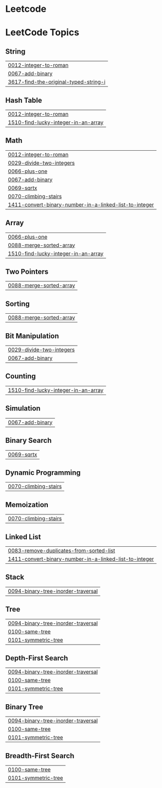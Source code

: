 # Leetcode
<!---LeetCode Topics Start-->
# LeetCode Topics
## String
|  |
| ------- |
| [0012-integer-to-roman](https://github.com/23A91A0514/Leetcode/tree/master/0012-integer-to-roman) |
| [0067-add-binary](https://github.com/23A91A0514/Leetcode/tree/master/0067-add-binary) |
| [3617-find-the-original-typed-string-i](https://github.com/23A91A0514/Leetcode/tree/master/3617-find-the-original-typed-string-i) |
## Hash Table
|  |
| ------- |
| [0012-integer-to-roman](https://github.com/23A91A0514/Leetcode/tree/master/0012-integer-to-roman) |
| [1510-find-lucky-integer-in-an-array](https://github.com/23A91A0514/Leetcode/tree/master/1510-find-lucky-integer-in-an-array) |
## Math
|  |
| ------- |
| [0012-integer-to-roman](https://github.com/23A91A0514/Leetcode/tree/master/0012-integer-to-roman) |
| [0029-divide-two-integers](https://github.com/23A91A0514/Leetcode/tree/master/0029-divide-two-integers) |
| [0066-plus-one](https://github.com/23A91A0514/Leetcode/tree/master/0066-plus-one) |
| [0067-add-binary](https://github.com/23A91A0514/Leetcode/tree/master/0067-add-binary) |
| [0069-sqrtx](https://github.com/23A91A0514/Leetcode/tree/master/0069-sqrtx) |
| [0070-climbing-stairs](https://github.com/23A91A0514/Leetcode/tree/master/0070-climbing-stairs) |
| [1411-convert-binary-number-in-a-linked-list-to-integer](https://github.com/23A91A0514/Leetcode/tree/master/1411-convert-binary-number-in-a-linked-list-to-integer) |
## Array
|  |
| ------- |
| [0066-plus-one](https://github.com/23A91A0514/Leetcode/tree/master/0066-plus-one) |
| [0088-merge-sorted-array](https://github.com/23A91A0514/Leetcode/tree/master/0088-merge-sorted-array) |
| [1510-find-lucky-integer-in-an-array](https://github.com/23A91A0514/Leetcode/tree/master/1510-find-lucky-integer-in-an-array) |
## Two Pointers
|  |
| ------- |
| [0088-merge-sorted-array](https://github.com/23A91A0514/Leetcode/tree/master/0088-merge-sorted-array) |
## Sorting
|  |
| ------- |
| [0088-merge-sorted-array](https://github.com/23A91A0514/Leetcode/tree/master/0088-merge-sorted-array) |
## Bit Manipulation
|  |
| ------- |
| [0029-divide-two-integers](https://github.com/23A91A0514/Leetcode/tree/master/0029-divide-two-integers) |
| [0067-add-binary](https://github.com/23A91A0514/Leetcode/tree/master/0067-add-binary) |
## Counting
|  |
| ------- |
| [1510-find-lucky-integer-in-an-array](https://github.com/23A91A0514/Leetcode/tree/master/1510-find-lucky-integer-in-an-array) |
## Simulation
|  |
| ------- |
| [0067-add-binary](https://github.com/23A91A0514/Leetcode/tree/master/0067-add-binary) |
## Binary Search
|  |
| ------- |
| [0069-sqrtx](https://github.com/23A91A0514/Leetcode/tree/master/0069-sqrtx) |
## Dynamic Programming
|  |
| ------- |
| [0070-climbing-stairs](https://github.com/23A91A0514/Leetcode/tree/master/0070-climbing-stairs) |
## Memoization
|  |
| ------- |
| [0070-climbing-stairs](https://github.com/23A91A0514/Leetcode/tree/master/0070-climbing-stairs) |
## Linked List
|  |
| ------- |
| [0083-remove-duplicates-from-sorted-list](https://github.com/23A91A0514/Leetcode/tree/master/0083-remove-duplicates-from-sorted-list) |
| [1411-convert-binary-number-in-a-linked-list-to-integer](https://github.com/23A91A0514/Leetcode/tree/master/1411-convert-binary-number-in-a-linked-list-to-integer) |
## Stack
|  |
| ------- |
| [0094-binary-tree-inorder-traversal](https://github.com/23A91A0514/Leetcode/tree/master/0094-binary-tree-inorder-traversal) |
## Tree
|  |
| ------- |
| [0094-binary-tree-inorder-traversal](https://github.com/23A91A0514/Leetcode/tree/master/0094-binary-tree-inorder-traversal) |
| [0100-same-tree](https://github.com/23A91A0514/Leetcode/tree/master/0100-same-tree) |
| [0101-symmetric-tree](https://github.com/23A91A0514/Leetcode/tree/master/0101-symmetric-tree) |
## Depth-First Search
|  |
| ------- |
| [0094-binary-tree-inorder-traversal](https://github.com/23A91A0514/Leetcode/tree/master/0094-binary-tree-inorder-traversal) |
| [0100-same-tree](https://github.com/23A91A0514/Leetcode/tree/master/0100-same-tree) |
| [0101-symmetric-tree](https://github.com/23A91A0514/Leetcode/tree/master/0101-symmetric-tree) |
## Binary Tree
|  |
| ------- |
| [0094-binary-tree-inorder-traversal](https://github.com/23A91A0514/Leetcode/tree/master/0094-binary-tree-inorder-traversal) |
| [0100-same-tree](https://github.com/23A91A0514/Leetcode/tree/master/0100-same-tree) |
| [0101-symmetric-tree](https://github.com/23A91A0514/Leetcode/tree/master/0101-symmetric-tree) |
## Breadth-First Search
|  |
| ------- |
| [0100-same-tree](https://github.com/23A91A0514/Leetcode/tree/master/0100-same-tree) |
| [0101-symmetric-tree](https://github.com/23A91A0514/Leetcode/tree/master/0101-symmetric-tree) |
<!---LeetCode Topics End-->